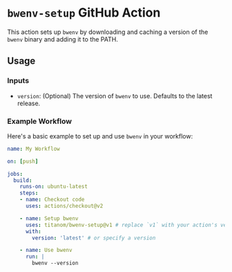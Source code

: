 # `bwenv-setup` GitHub Action

This action sets up `bwenv` by downloading and caching a version of the `bwenv` binary and adding it to the PATH.

## Usage

### Inputs

- `version`: (Optional) The version of `bwenv` to use. Defaults to the latest release.

### Example Workflow

Here's a basic example to set up and use `bwenv` in your workflow:

```yaml
name: My Workflow

on: [push]

jobs:
  build:
    runs-on: ubuntu-latest
    steps:
    - name: Checkout code
      uses: actions/checkout@v2

    - name: Setup bwenv
      uses: titanom/bwenv-setup@v1 # replace `v1` with your action's version
      with:
        version: 'latest' # or specify a version

    - name: Use bwenv
      run: |
        bwenv --version
```
